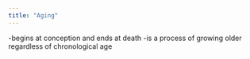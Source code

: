 ```yaml
---
title: "Aging"
---
```

-begins at conception and ends at death
-is a process of growing older regardless of chronological age

